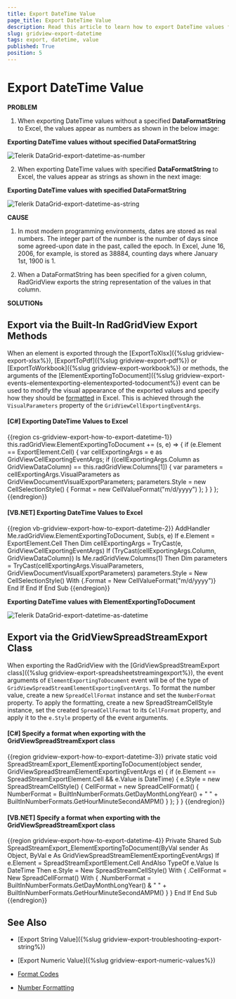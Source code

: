 ```yaml
---
title: Export DateTime Value
page_title: Export DateTime Value
description: Read this article to learn how to export DateTime values from Telerik's DataGrid without having the values appear as numbers.
slug: gridview-export-datetime
tags: export, datetime, value
published: True
position: 5
---
```


# Export DateTime Value

__PROBLEM__

1) When exporting DateTime values without a specified __DataFormatString__ to Excel, the values appear as numbers as shown in the below image:

__Exporting DateTime values without specified DataFormatString__

![Telerik DataGrid-export-datetime-as-number](images/gridview-export-datetime-as-number.png)

2) When exporting DateTime values with specified __DataFormatString__ to Excel, the values appear as strings as shown in the next image:

__Exporting DateTime values with specified DataFormatString__

![Telerik DataGrid-export-datetime-as-string](images/gridview-export-datetime-as-string.png)

__CAUSE__

1) In most modern programming environments, dates are stored as real numbers. The integer part of the number is the number of days since some agreed-upon date in the past, called the epoch. In Excel, June 16, 2006, for example, is stored as 38884, counting days where January 1st, 1900 is 1.

2) When a DataFormatString has been specified for a given column, RadGridView exports the string representation of the values in that column.

__SOLUTIONs__

## Export via the Built-In RadGridView Export Methods

When an element is exported through the [ExportToXlsx]({%slug gridview-export-xlsx%}), [ExportToPdf]({%slug gridview-export-pdf%}) or [ExportToWorkbook]({%slug gridview-export-workbook%}) or methods, the arguments of the [ElementExportingToDocument]({%slug gridview-export-events-elementexporting-elementexported-todocument%}) event can be used to modify the visual appearance of the exported values and specify how they should be [formatted](https://docs.telerik.com/devtools/document-processing/libraries/radspreadprocessing/features/format-codes#date-and-time-formatting) in Excel. This is achieved through the  `VisualParameters` property of the `GridViewCellExportingEventArgs`.

#### __[C#] Exporting DateTime Values to Excel__
{{region cs-gridview-export-how-to-export-datetime-1}}
	this.radGridView.ElementExportingToDocument += (s, e) =>
	{
	    if (e.Element == ExportElement.Cell)
	    {
	        var cellExportingArgs = e as GridViewCellExportingEventArgs;
	        if ((cellExportingArgs.Column as GridViewDataColumn) == this.radGridView.Columns[1])
	        {
	            var parameters = cellExportingArgs.VisualParameters as GridViewDocumentVisualExportParameters;
	            parameters.Style = new CellSelectionStyle()
	            {
	                Format = new CellValueFormat("m/d/yyyy")
	            };
	        }
	    }
	};
{{endregion}}

#### __[VB.NET] Exporting DateTime Values to Excel__
{{region vb-gridview-export-how-to-export-datetime-2}}
	AddHandler Me.radGridView.ElementExportingToDocument, Sub(s, e)
	                                                          If e.Element = ExportElement.Cell Then
	                                                              Dim cellExportingArgs = TryCast(e, GridViewCellExportingEventArgs)
	                                                              If (TryCast(cellExportingArgs.Column, GridViewDataColumn)) Is Me.radGridView.Columns(1) Then
	                                                                  Dim parameters = TryCast(cellExportingArgs.VisualParameters, GridViewDocumentVisualExportParameters)
	                                                                  parameters.Style = New CellSelectionStyle() With {.Format = New CellValueFormat("m/d/yyyy")}
	                                                              End If
	                                                          End If
	                                                      End Sub 
{{endregion}}

__Exporting DateTime values with ElementExportingToDocument__

![Telerik DataGrid-export-datetime-as-datetime](images/gridview-export-datetime-as-datetime.png)

## Export via the GridViewSpreadStreamExport Class

When exporting the RadGridView with the [GridViewSpreadStreamExport class]({%slug gridview-export-spreadsheetstreamingexport%}), the event arguments of `ElementExportingToDocument` event will be of the type of `GridViewSpreadStreamElementExportingEventArgs`. To format the number value, create a new `SpreadCellFormat` instance and set the `NumberFormat` property. To apply the formatting, create a new SpreadStreamCellStyle instance, set the created `SpreadCellFormat` to its `CellFormat` property, and apply it to the `e.Style` property of the event arguments. 

#### __[C#] Specify a format when exporting with the GridViewSpreadStreamExport class__
{{region gridview-export-how-to-export-datetime-3}}
	private static void SpreadStreamExport_ElementExportingToDocument(object sender, GridViewSpreadStreamElementExportingEventArgs e)
	{
		if (e.Element == SpreadStreamExportElement.Cell && e.Value is DateTime)
		{
			e.Style = new SpreadStreamCellStyle()
			{
				CellFormat = new SpreadCellFormat()
				{
					NumberFormat = BuiltInNumberFormats.GetDayMonthLongYear() + " " + BuiltInNumberFormats.GetHourMinuteSecondAMPM()
				}
			};
		}
	}
{{endregion}}

#### __[VB.NET] Specify a format when exporting with the GridViewSpreadStreamExport class__
{{region gridview-export-how-to-export-datetime-4}}
	Private Shared Sub SpreadStreamExport_ElementExportingToDocument(ByVal sender As Object, ByVal e As GridViewSpreadStreamElementExportingEventArgs)
	    If e.Element = SpreadStreamExportElement.Cell AndAlso TypeOf e.Value Is DateTime Then
	        e.Style = New SpreadStreamCellStyle() With {
	            .CellFormat = New SpreadCellFormat() With {
	                .NumberFormat = BuiltInNumberFormats.GetDayMonthLongYear() & " " + BuiltInNumberFormats.GetHourMinuteSecondAMPM()
	            }
	        }
	    End If
	End Sub
{{endregion}}

## See Also

* [Export String Value]({%slug gridview-export-troubleshooting-export-string%})

* [Export Numeric Value]({%slug gridview-export-numeric-values%})

* [Format Codes](https://docs.telerik.com/devtools/document-processing/libraries/radspreadprocessing/features/format-codes)

* [Number Formatting](https://docs.telerik.com/devtools/document-processing/libraries/radspreadprocessing/features/number-formats)
